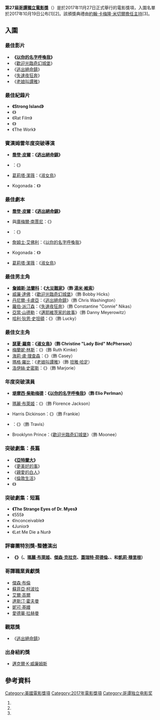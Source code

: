 **第27屆[哥譚獨立電影獎](https://zh.wikipedia.org/wiki/哥譚獨立電影獎 "wikilink")**（）是於2017年11月27日正式舉行的電影獎項，入圍名單於2017年10月19日公布\[1\]\[2\]。該頒獎典禮由[約翰·卡梅隆·米切爾擔任主持](https://zh.wikipedia.org/wiki/約翰·卡梅隆·米切爾 "wikilink")\[3\]。

## 入圍

### 最佳影片

  - **《[以你的名字呼喚我](https://zh.wikipedia.org/wiki/以你的名字呼喚我 "wikilink")》**
  - 《[歡迎光臨奇幻城堡](../Page/歡迎光臨奇幻城堡.md "wikilink")》
  - 《[逃出絕命鎮](https://zh.wikipedia.org/wiki/逃出絕命鎮 "wikilink")》
  - 《[失速夜狂奔](../Page/失速夜狂奔.md "wikilink")》
  - 《[老娘叫譚雅](../Page/老娘叫譚雅.md "wikilink")》

### 最佳紀錄片

  - **《Strong Island》**
  - 《》
  - 《Rat Film》
  - 《》
  - 《The Work》

### 賓漢姆雷年度突破導演

  - **[喬登·皮爾](../Page/喬登·皮爾.md "wikilink")：《[逃出絕命鎮](https://zh.wikipedia.org/wiki/逃出絕命鎮 "wikilink")》**

  - ：《》

  - [葛莉塔·潔薇](https://zh.wikipedia.org/wiki/葛莉塔·潔薇 "wikilink")：《[淑女鳥](../Page/淑女鳥.md "wikilink")》

  - Kogonada：《》

### 最佳劇本

  - **[喬登·皮爾](../Page/喬登·皮爾.md "wikilink")：《[逃出絕命鎮](https://zh.wikipedia.org/wiki/逃出絕命鎮 "wikilink")》**

  - 與[庫梅爾·南賈尼](../Page/庫梅爾·南賈尼.md "wikilink")：《》

  - ：《》

  - [詹姆士·艾佛利](../Page/詹姆士·艾佛利.md "wikilink")：《[以你的名字呼喚我](https://zh.wikipedia.org/wiki/以你的名字呼喚我 "wikilink")》

  - Kogonada：《》

  - [葛莉塔·潔薇](https://zh.wikipedia.org/wiki/葛莉塔·潔薇 "wikilink")：《[淑女鳥](../Page/淑女鳥.md "wikilink")》

### 最佳男主角

  - **[詹姆斯·法蘭科](../Page/詹姆斯·法蘭科.md "wikilink")：《[大災難家](../Page/大災難家.md "wikilink")》（飾
    [湯米·維索](../Page/湯米·維索.md "wikilink")）**
  - [威廉·達佛](../Page/威廉·達佛.md "wikilink")：《[歡迎光臨奇幻城堡](../Page/歡迎光臨奇幻城堡.md "wikilink")》（飾
    Bobby Hicks）
  - [丹尼爾·卡盧亞](https://zh.wikipedia.org/wiki/丹尼爾·卡盧亞 "wikilink")：《[逃出絕命鎮](https://zh.wikipedia.org/wiki/逃出絕命鎮 "wikilink")》（飾
    Chris Washington）
  - [羅伯·派汀森](../Page/羅伯·派汀森.md "wikilink")：《[失速夜狂奔](../Page/失速夜狂奔.md "wikilink")》（飾
    Constantine "Connie" Nikas）
  - [亞當·山德勒](../Page/亞當·山德勒.md "wikilink")：《[邁耶維茨家的故事](../Page/邁耶維茨家的故事_\(全新增訂版\).md "wikilink")》（飾
    Danny Meyerowitz）
  - [哈利·狄恩·史坦頓](https://zh.wikipedia.org/wiki/哈利·狄恩·史坦頓 "wikilink")：《》（飾
    Lucky）

### 最佳女主角

  - **[瑟夏·羅南](../Page/瑟夏·羅南.md "wikilink")：《[淑女鳥](../Page/淑女鳥.md "wikilink")》（飾
    Christine "Lady Bird" McPherson）**
  - [梅蘭妮·林斯](https://zh.wikipedia.org/wiki/梅蘭妮·林斯 "wikilink")：《》（飾 Ruth
    Kimke）
  - [海莉·盧·理查森](../Page/海莉·盧·理查森.md "wikilink")：《》（飾 Casey）
  - [瑪格·羅比](https://zh.wikipedia.org/wiki/瑪格·羅比 "wikilink")：《[老娘叫譚雅](../Page/老娘叫譚雅.md "wikilink")》（飾
    [坦雅·哈定](../Page/坦雅·哈定.md "wikilink")）
  - [洛伊絲·史密斯](https://zh.wikipedia.org/wiki/洛伊絲·史密斯 "wikilink")：《》（飾
    Marjorie）

### 年度突破演員

  - **[堤摩西·柴勒梅德](https://zh.wikipedia.org/wiki/堤摩西·柴勒梅德 "wikilink")：《[以你的名字呼喚我](https://zh.wikipedia.org/wiki/以你的名字呼喚我 "wikilink")》（飾
    Elio Perlman）**

  - [瑪麗·布萊姬](https://zh.wikipedia.org/wiki/瑪麗·布萊姬 "wikilink")：《》（飾
    Florence Jackson）

  - Harris Dickinson：《》（飾 Frankie）

  - ：《》（飾 Travis）

  - Brooklynn Prince：《[歡迎光臨奇幻城堡](../Page/歡迎光臨奇幻城堡.md "wikilink")》（飾
    Moonee）

### 突破劇集：長篇

  - **《[亞特蘭大](../Page/亞特蘭大_\(電視劇\).md "wikilink")》**
  - 《[更美好的事](../Page/更美好的事.md "wikilink")》
  - 《[親愛的白人](../Page/親愛的白人_\(電視劇\).md "wikilink")》
  - 《[倫敦生活](https://zh.wikipedia.org/wiki/倫敦生活 "wikilink")》
  - 《》

### 突破劇集：短篇

  - **《The Strange Eyes of Dr. Myes》**
  - 《555》
  - 《Inconceivable》
  - 《Junior》
  - 《Let Me Die a Nun》

### 評審團特別獎-整體演出

  - **《》（、[瑪麗·布萊姬](https://zh.wikipedia.org/wiki/瑪麗·布萊姬 "wikilink")、[傑森·克拉克](../Page/傑森·克拉克.md "wikilink")、[蓋瑞特·荷德倫](../Page/蓋瑞特·荷德倫.md "wikilink")、、和[凱莉·穆里根](../Page/凱莉·穆里根.md "wikilink")）**

### 哥譚職業貢獻獎

  - [傑森·布倫](../Page/傑森·布倫.md "wikilink")
  - [蘇菲亞·柯波拉](../Page/蘇菲亞·柯波拉.md "wikilink")
  - [艾爾·高爾](https://zh.wikipedia.org/wiki/艾爾·高爾 "wikilink")
  - [達斯汀·霍夫曼](https://zh.wikipedia.org/wiki/達斯汀·霍夫曼 "wikilink")
  - [妮可·基嫚](https://zh.wikipedia.org/wiki/妮可·基嫚 "wikilink")
  - [愛德華·拉赫曼](https://zh.wikipedia.org/wiki/愛德華·拉赫曼 "wikilink")

### 觀眾獎

  - 《[逃出絕命鎮](https://zh.wikipedia.org/wiki/逃出絕命鎮 "wikilink")》

### 出身紐約獎

  - [邁克爾·K·威廉姆斯](https://zh.wikipedia.org/wiki/邁克爾·K·威廉姆斯 "wikilink")

## 參考資料

[Category:美國電影獎項](https://zh.wikipedia.org/wiki/Category:美國電影獎項 "wikilink")
[Category:2017年電影獎項](https://zh.wikipedia.org/wiki/Category:2017年電影獎項 "wikilink")
[Category:哥谭独立电影奖](https://zh.wikipedia.org/wiki/Category:哥谭独立电影奖 "wikilink")

1.
2.
3.